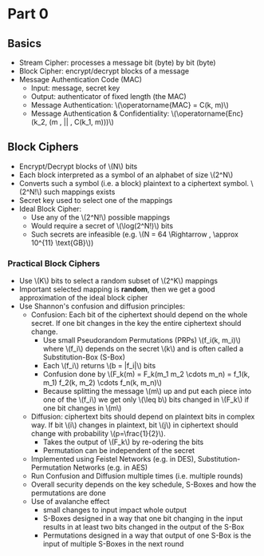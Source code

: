 # Part 0

## Basics
- Stream Cipher: processes a message bit (byte) by bit (byte)
- Block Cipher: encrypt/decrypt blocks of a message
- Message Authentication Code (MAC)
	- Input: message, secret key
	- Output: authenticator of fixed length (the MAC)
	- Message Authentication: \\(\operatorname{MAC} = C(k, m)\\)
	- Message Authentication & Confidentiality: \\(\operatorname{Enc}(k_2, (m \, || \, C(k_1, m)))\\)

## Block Ciphers
- Encrypt/Decrypt blocks of \\(N\\) bits
- Each block interpreted as a symbol of an alphabet of size \\(2^N\\)
- Converts such a symbol (i.e. a block) plaintext to a ciphertext symbol. \\(2^N!\\) such mappings exists
- Secret key used to select one of the mappings
- Ideal Block Cipher:
	- Use any of the \\(2^N!\\) possible mappings
	- Would require a secret of \\(\log(2^N!)\\) bits
	- Such secrets are infeasible (e.g. \\(N = 64 \Rightarrow \, \approx 10^{11} \text{GB}\\))

### Practical Block Ciphers
- Use \\(K\\) bits to select a random subset of \\(2^K\\) mappings
- Important selected mapping is **random**, then we get a good approximation of the ideal block cipher
- Use Shannon's confusion and diffusion principles:
	- Confusion: Each bit of the ciphertext should depend on the whole secret. If one bit changes in the key the entire ciphertext should change.
		- Use small Pseudorandom Permutations (PRPs) \\(f_i(k, m_i)\\) where \\(f_i\\) depends on the secret \\(k\\) and is often called a Substitution-Box (S-Box)
		- Each \\(f_i\\) returns \\(b = |f_i|\\) bits
		- Confusion done by \\(F_k(m) = F_k(m_1 m_2 \cdots m_n) = f_1(k, m_1) f_2(k, m_2) \cdots f_n(k, m_n)\\)
		- Because splitting the message \\(m\\) up and put each piece into one of the \\(f_i\\) we get only \\(\leq b\\) bits changed in \\(F_k\\) if one bit changes in \\(m\\)
	- Diffusion: ciphertext bits should depend on plaintext bits in complex way. If bit \\(i\\) changes in plaintext, bit \\(j\\) in ciphertext should change with probability \\(p=\frac{1}{2}\\).
		- Takes the output of \\(F_k\\) by re-odering the bits
		- Permutation can be independent of the secret
	- Implemented using Feistel Networks (e.g. in DES), Substitution-Permutation Networks (e.g. in AES)
	- Run Confusion and Diffusion multiple times (i.e. multiple rounds)
	- Overall security depends on the key schedule, S-Boxes and how the permutations are done
	- Use of avalanche effect
		- small changes to input impact whole output
		- S-Boxes designed in a way that one bit changing in the input results in at least two bits changed in the output of the S-Box
		- Permutations designed in a way that output of one S-Box is the input of multiple S-Boxes in the next round
<!--stackedit_data:
eyJoaXN0b3J5IjpbLTkwNTM3MjE2OV19
-->